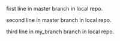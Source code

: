 first line in master branch in local repo.

second line in master branch in local repo.

third line in my_branch branch in local repo.
